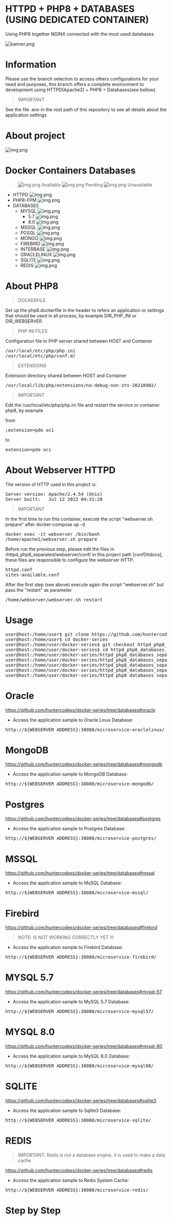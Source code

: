# HTTPD + PHP8 + DATABASES (USING DEDICATED CONTAINER)
Using PHP8 together NGINX connected with the most used databases

![banner.png](httpd_php8_databases_separated/files/midias/banner.png)


# Information

Please use the branch selection to access others configurations for your need and purposes, this branch offers a complete
environment to development using HTTPD(Apache2) + PHP8 + Databases(see bellow).

> IMPORTANT

See the file .env in the root path of this repository to see all details about the application settings


# About project

![img.png](./httpd_php8_databases_separated/files/midias/project-diagram.png)


# Docker Containers Databases

> ![img.png](./httpd_php8_databases_separated/files/midias/check-green.png) Available
> ![img.png](./httpd_php8_databases_separated/files/midias/check-silver.png) Pending
> ![img.png](./httpd_php8_databases_separated/files/midias/unavailable.png) Unavailable

- HTTPD ![img.png](./httpd_php8_databases_separated/files/midias/check-green.png)
- PHP8-FPM ![img.png](./httpd_php8_databases_separated/files/midias/check-green.png)
- DATABASES
  - MYSQL ![img.png](./httpd_php8_databases_separated/files/midias/check-green.png)
    - 5.7 ![img.png](./httpd_php8_databases_separated/files/midias/check-green.png)
    - 8.0 ![img.png](./httpd_php8_databases_separated/files/midias/check-green.png)
  - MSSQL ![img.png](./httpd_php8_databases_separated/files/midias/check-green.png)
  - PGSQL ![img.png](./httpd_php8_databases_separated/files/midias/check-green.png)
  - MONGO ![img.png](./httpd_php8_databases_separated/files/midias/check-green.png)
  - FIREBIRD ![img.png](./httpd_php8_databases_separated/files/midias/unavailable.png)
  - INTERBASE ![img.png](./httpd_php8_databases_separated/files/midias/unavailable.png)
  - ORACLELINUX ![img.png](./httpd_php8_databases_separated/files/midias/check-green.png)
  - SQLITE ![img.png](./httpd_php8_databases_separated/files/midias/check-green.png)
  - REDIS ![img.png](./httpd_php8_databases_separated/files/midias/check-green.png)


# About PHP8

> DOCKERFILE

Set up the php8.dockerfile in the header to refers an application or settings that should be used in all 
process, by example DIR_PHP_INI or DIR_WEBSERVER

> PHP INI FILES

Configuration file to PHP server shared between HOST and Container

<pre>
/usr/local/etc/php/php.ini
/usr/local/etc/php/conf.d/
</pre>

> EXTENSIONS

Extension directory shared between HOST and Container

<pre>
/usr/local/lib/php/extensions/no-debug-non-zts-20210902/
</pre>

> IMPORTANT

Edit the /usr/local/etc/php/php.ini file and restart the service or container php8, by example

from 
<pre>
;extension=pdo_oci
</pre>

to
<pre>
extension=pdo_oci
</pre>


# About Webserver HTTPD

The version of HTTP used in this project is:

<pre>
Server version: Apache/2.4.54 (Unix)
Server built:   Jul 12 2022 04:31:28
</pre>

> IMPORTANT

In the first time to run this container, execute the script "webserver.sh prepare" after docker-compose up -d

<pre>
docker exec -it webserver /bin/bash
/home/apache2/webserver.sh prepare
</pre>

Before run the previous step, please edit the files in /httpd_php8_separated/webserver/conf/ in this project 
path [conf|htdocs], these files are responsible to configure the webserver HTTP.

<pre>
httpd.conf
sites-available.conf
</pre>

After the first step (see above) execute again the script "webserver.sh" but pass the "restart" as parameter

<pre>
/home/webserver/webserver.sh restart
</pre>


# Usage

<pre>
user@host:/home/user$ git clone https://github.com/huntercodexs/docker-series.git .
user@host:/home/user$ cd docker-series
user@host:/home/user/docker-series$ git checkout httpd_php8_databases_separated
user@host:/home/user/docker-series$ cd httpd_php8_databases_separated
user@host:/home/user/docker-series/httpd_php8_databases_separated$ docker network create webserver_network
user@host:/home/user/docker-series/httpd_php8_databases_separated$ docker-compose up --build (in first time)
user@host:/home/user/docker-series/httpd_php8_databases_separated$ [Ctrl+C]
user@host:/home/user/docker-series/httpd_php8_databases_separated$ docker-compose start (in the next times)
user@host:/home/user/docker-series/httpd_php8_databases_separated$ docker-compose ps (check the containers status)
</pre>


# Oracle

https://github.com/huntercodexs/docker-series/tree/databases#oracle

- Access the application sample to Oracle Linux Database:
<pre>
http://${WEBSERVER_ADDRESS}:38080/microservice-oraclelinux/
</pre>


# MongoDB

https://github.com/huntercodexs/docker-series/tree/databases#mongodb

- Access the application sample to MongoDB Database:
<pre>
http://${WEBSERVER_ADDRESS}:38080/microservice-mongodb/
</pre>


# Postgres

https://github.com/huntercodexs/docker-series/tree/databases#postgres

- Access the application sample to Postgres Database:
<pre>
http://${WEBSERVER_ADDRESS}:38080/microservice-postgres/
</pre>


# MSSQL

https://github.com/huntercodexs/docker-series/tree/databases#mssql

- Access the application sample to MsSQL Database:
<pre>
http://${WEBSERVER_ADDRESS}:38080/microservice-mssql/
</pre>


# Firebird

https://github.com/huntercodexs/docker-series/tree/databases#firebird

> NOTE: IS NOT WORKING CORRECTLY YET !!!

- Access the application sample to Firebird Database:
<pre>
http://${WEBSERVER_ADDRESS}:38080/microservice-firebird/
</pre>


# MYSQL 5.7

https://github.com/huntercodexs/docker-series/tree/databases#mysql-57

- Access the application sample to MySQL 5.7 Database:
<pre>
http://${WEBSERVER_ADDRESS}:38080/microservice-mysql57/
</pre>


# MYSQL 8.0

https://github.com/huntercodexs/docker-series/tree/databases#mysql-80

- Access the application sample to MySQL 8.0 Database:
<pre>
http://${WEBSERVER_ADDRESS}:38080/microservice-mysql80/
</pre>


# SQLITE

https://github.com/huntercodexs/docker-series/tree/databases#sqlite3

- Access the application sample to Sqlite3 Database:
<pre>
http://${WEBSERVER_ADDRESS}:38080/microservice-sqlite/
</pre>


# REDIS

> IMPORTANT: Redis is not a database engine, it is used to make a data cache

https://github.com/huntercodexs/docker-series/tree/databases#redis

- Access the application sample to Redis System Cache:
<pre>
http://${WEBSERVER_ADDRESS}:38080/microservice-redis/
</pre>


# Step by Step

